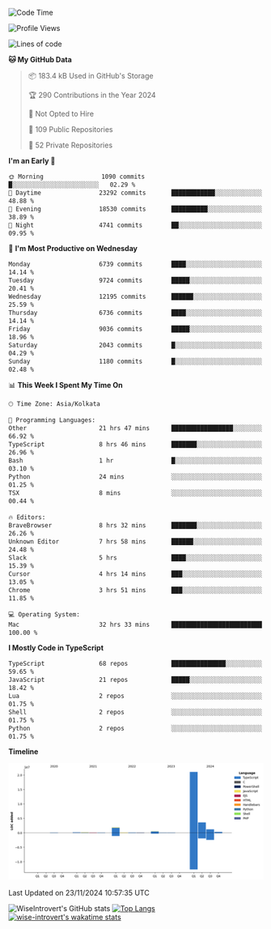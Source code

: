 <!--START_SECTION:waka-->
![Code Time](http://img.shields.io/badge/Code%20Time-1%2C884%20hrs%209%20mins-blue)

![Profile Views](http://img.shields.io/badge/Profile%20Views-3-blue)

![Lines of code](https://img.shields.io/badge/From%20Hello%20World%20I%27ve%20Written-29.1%20million%20lines%20of%20code-blue)

**🐱 My GitHub Data** 

> 📦 183.4 kB Used in GitHub's Storage 
 > 
> 🏆 290 Contributions in the Year 2024
 > 
> 🚫 Not Opted to Hire
 > 
> 📜 109 Public Repositories 
 > 
> 🔑 52 Private Repositories 
 > 
**I'm an Early 🐤** 

```text
🌞 Morning                1090 commits        █░░░░░░░░░░░░░░░░░░░░░░░░   02.29 % 
🌆 Daytime                23292 commits       ████████████░░░░░░░░░░░░░   48.88 % 
🌃 Evening                18530 commits       ██████████░░░░░░░░░░░░░░░   38.89 % 
🌙 Night                  4741 commits        ██░░░░░░░░░░░░░░░░░░░░░░░   09.95 % 
```
📅 **I'm Most Productive on Wednesday** 

```text
Monday                   6739 commits        ████░░░░░░░░░░░░░░░░░░░░░   14.14 % 
Tuesday                  9724 commits        █████░░░░░░░░░░░░░░░░░░░░   20.41 % 
Wednesday                12195 commits       ██████░░░░░░░░░░░░░░░░░░░   25.59 % 
Thursday                 6736 commits        ████░░░░░░░░░░░░░░░░░░░░░   14.14 % 
Friday                   9036 commits        █████░░░░░░░░░░░░░░░░░░░░   18.96 % 
Saturday                 2043 commits        █░░░░░░░░░░░░░░░░░░░░░░░░   04.29 % 
Sunday                   1180 commits        █░░░░░░░░░░░░░░░░░░░░░░░░   02.48 % 
```


📊 **This Week I Spent My Time On** 

```text
🕑︎ Time Zone: Asia/Kolkata

💬 Programming Languages: 
Other                    21 hrs 47 mins      █████████████████░░░░░░░░   66.92 % 
TypeScript               8 hrs 46 mins       ███████░░░░░░░░░░░░░░░░░░   26.96 % 
Bash                     1 hr                █░░░░░░░░░░░░░░░░░░░░░░░░   03.10 % 
Python                   24 mins             ░░░░░░░░░░░░░░░░░░░░░░░░░   01.25 % 
TSX                      8 mins              ░░░░░░░░░░░░░░░░░░░░░░░░░   00.44 % 

🔥 Editors: 
BraveBrowser             8 hrs 32 mins       ███████░░░░░░░░░░░░░░░░░░   26.26 % 
Unknown Editor           7 hrs 58 mins       ██████░░░░░░░░░░░░░░░░░░░   24.48 % 
Slack                    5 hrs               ████░░░░░░░░░░░░░░░░░░░░░   15.39 % 
Cursor                   4 hrs 14 mins       ███░░░░░░░░░░░░░░░░░░░░░░   13.05 % 
Chrome                   3 hrs 51 mins       ███░░░░░░░░░░░░░░░░░░░░░░   11.85 % 

💻 Operating System: 
Mac                      32 hrs 33 mins      █████████████████████████   100.00 % 
```

**I Mostly Code in TypeScript** 

```text
TypeScript               68 repos            ███████████████░░░░░░░░░░   59.65 % 
JavaScript               21 repos            █████░░░░░░░░░░░░░░░░░░░░   18.42 % 
Lua                      2 repos             ░░░░░░░░░░░░░░░░░░░░░░░░░   01.75 % 
Shell                    2 repos             ░░░░░░░░░░░░░░░░░░░░░░░░░   01.75 % 
Python                   2 repos             ░░░░░░░░░░░░░░░░░░░░░░░░░   01.75 % 
```



**Timeline**

![Lines of Code chart](https://raw.githubusercontent.com/wise-introvert/wise-introvert/master/assets/bar_graph.png)


 Last Updated on 23/11/2024 10:57:35 UTC
<!--END_SECTION:waka-->

![WiseIntrovert's GitHub stats](https://github-readme-stats.vercel.app/api?username=wise-introvert&count_private=true&show_icons=true)
[![Top Langs](https://github-readme-stats.vercel.app/api/top-langs/?username=wise-introvert&langs_count=10)](https://github.com/anuraghazra/github-readme-stats)
[![wise-introvert's wakatime stats](https://github-readme-stats.vercel.app/api/wakatime?username=wiseintrovert)](https://github.com/anuraghazra/github-readme-stats)
